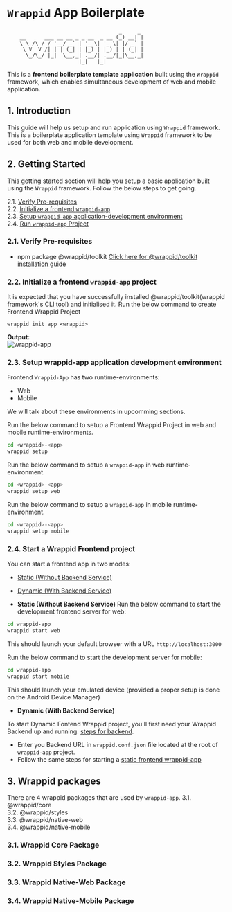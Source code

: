 # `Wrappid` App Boilerplate

```text
                                    _     _
    __      ___ __ __ _ _ __  _ __ (_) __| |
    \ \ /\ / / '__/ _` | '_ \| '_ \| |/ _` |
     \ V  V /| | | (_| | |_) | |_) | | (_| |
      \_/\_/ |_|  \__,_| .__/| .__/|_|\__,_|
                       |_|   |_|
```

This is a **frontend boilerplate template application** built using the `Wrappid` framework, which enables simultaneous development of web and mobile application.


## 1. Introduction

This guide will help us setup and run application using `Wrappid` framework. This is a boilerplate application template using `Wrappid` framework to be used for both web and mobile development.

## 2. Getting Started

This getting started section will help you setup a basic application built using the `Wrappid` framework. Follow the below steps to get going.

2.1. [Verify Pre-requisites]()   
2.2. [Initialize a frontend `wrappid-app`]()   
2.3. [Setup `wrappid-app` application-development environment]()   
2.4. [Run `wrappid-app` Project]()   

<!-- ### Verify Pre-requisites

First you need to verify that your system fulfills the pre-requisites. Listed below are the things required to be available in your system.

- Node.js - version 16
- npm - version 8
- @wrappid/toolkit installed globally

#### STEPS TO FOLLOW

- Step 1: wrappid init app test-project
- Step 2: cd test-project-app
- Step 3: wrappid setup
- Step 4: wrappid start web
- Step 5: wrappid start mobile

#### For Mobile development

- JDK 11 or more
- Android Studio
  - Android Device Manager
  - At least one device on the emulator -->

### 2.1. Verify Pre-requisites

 - npm package @wrappid/toolkit
[Click here for @wrappid/toolkit installation guide ]()


### 2.2. Initialize a frontend `wrappid-app` project

It is expected that you have successfully installed @wrappid/toolkit(wrappid framework's CLI tool) and initialised it.
Run the below command to create Frontend Wrappid Project

```terminal
wrappid init app <wrappid>
```

**Output:**  
![wrappid-app](https://github.com/wrappid/.github/assets/61864488/c7b6f0ae-bc7c-4008-87d0-96994839002a)


### 2.3. Setup wrappid-app application development environment

Frontend `Wrappid-App` has two runtime-environments:
- Web
- Mobile

We will talk about these environments in upcomming sections.

Run the below command to setup a Frontend Wrappid Project in web and mobile runtime-environments.

```bash
cd <wrappid>-<app>
wrappid setup
```

Run the below command to setup a `wrappid-app` in web runtime-environment.

```bash
cd <wrappid>-<app>
wrappid setup web
```

Run the below command to setup a `wrappid-app` in mobile runtime-environment.

```bash
cd <wrappid>-<app>
wrappid setup mobile
```

### 2.4. Start a Wrappid Frontend project
You can start a frontend app in two modes:
- [Static (Without Backend Service)]()   
- [Dynamic (With Backend Service)]()

- **Static (Without Backend Service)**
Run the below command to start the development frontend server for web:
```bash
cd wrappid-app
wrappid start web
```

This should launch your default browser with a URL `http://localhost:3000`

Run the below command to start the development server for mobile:

```bash
cd wrappid-app
wrappid start mobile
```

This should launch your emulated device (provided a proper setup is done on the Android Device Manager)


- **Dynamic (With Backend Service)**

To start Dynamic Fontend Wrappid project, you'll first need your Wrappid Backend up and running. [steps for backend]().   
 - Enter you Backend URL in `wrappid.conf.json` file located at the root of `wrappid-app` project.   
 - Follow the same steps for starting a [static frontend wrappid-app]()   


## 3. Wrappid packages

There are 4 wrappid packages that are used by `wrappid-app`.
 3.1. @wrappid/core   
 3.2. @wrappid/styles   
 3.3. @wrappid/native-web   
 3.4. @wrappid/native-mobile   

### 3.1. Wrappid Core Package

### 3.2. Wrappid Styles Package

### 3.3. Wrappid Native-Web Package

### 3.4. Wrappid Native-Mobile Package






